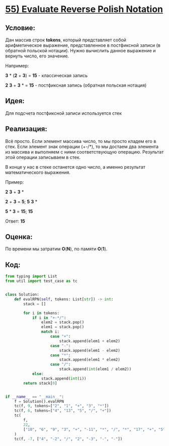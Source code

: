 # [**55) Evaluate Reverse Polish Notation**](https://leetcode.com/problems/evaluate-reverse-polish-notation/description/)

## **Условие:**

Дан массив строк **tokens**, который представляет собой арифметическое выражение, представленное в постфиксной записи (в обратной польской нотации). Нужно вычислить данное выражение и вернуть число, его значение.

Например:

**3** * (**2** + **3**) = **15** - классическая запись

**2** **3** + **3** * = **15** - постфиксная запись (обратная польская нотация)

## **Идея:**

Для подсчета постфиксной записи используется стек

## **Реализация:**

Всё просто. Если элемент массива число, то мы просто кладем его в стек. Если элемент знак операции (+-/*), то мы достаем два элемента из массива и выполняем с ними соответствующую операцию. Результат этой операции записываем в стек.

В конце у нас в стеке останется одно число, а именно результат математического выражения.

Пример:

**2** **3** + **3** *

**2** + **3** = **5**;  **5** **3** *

**5** * **3** = **15**;  **15**

Ответ: **15**



## **Оценка:**

По времени мы затратим **O**(**N**), по памяти **O**(**1**).

## Код:
```python
from typing import List
from util import test_case as tc


class Solution:
    def evalRPN(self, tokens: List[str]) -> int:
        stack = []

        for i in tokens:
            if i in "+-*/":
                elem2 = stack.pop()
                elem1 = stack.pop()
                match i:
                    case "+":
                        stack.append(elem1 + elem2)
                    case "-":
                        stack.append(elem1 - elem2)
                    case "*":
                        stack.append(elem1 * elem2)
                    case "/":
                        stack.append(int(elem1 / elem2))
            else:
                stack.append(int(i))
        return stack[0]


if __name__ == "__main__":
    f = Solution().evalRPN
    tc(f, 9, tokens=["2", "1", "+", "3", "*"])
    tc(f, 6, tokens=["4", "13", "5", "/", "+"])
    tc(
        f,
        22,
        ["10", "6", "9", "3", "+", "-11", "*", "/", "*", "17", "+", "5", "+"],
    )
    tc(f, -7, ["4", "-2", "/", "2", "-3", "-", "-"])

```

